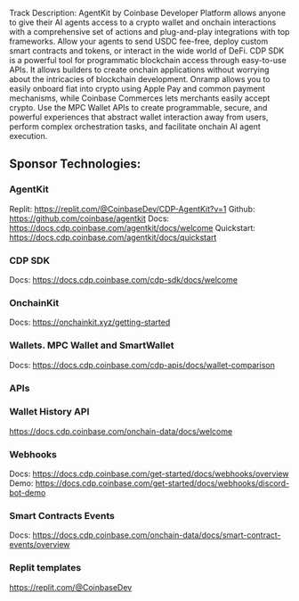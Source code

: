 Track Description:
AgentKit by Coinbase Developer Platform allows anyone to give their AI agents access to a crypto wallet and onchain interactions with a comprehensive set of actions and plug-and-play integrations with top frameworks. Allow your agents to send USDC fee-free, deploy custom smart contracts and tokens, or interact in the wide world of DeFi.
CDP SDK is a powerful tool for programmatic blockchain access through easy-to-use APIs. It allows builders to create onchain applications without worrying about the intricacies of blockchain development.
Onramp allows you to easily onboard fiat into crypto using Apple Pay and common payment mechanisms, while Coinbase Commerces lets merchants easily accept crypto.
Use the MPC Wallet APIs to create programmable, secure, and powerful experiences that abstract wallet interaction away from users, perform complex orchestration tasks, and facilitate onchain AI agent execution.

## Sponsor Technologies:

### AgentKit 
Replit: https://replit.com/@CoinbaseDev/CDP-AgentKit?v=1
Github: https://github.com/coinbase/agentkit
Docs: https://docs.cdp.coinbase.com/agentkit/docs/welcome
Quickstart: https://docs.cdp.coinbase.com/agentkit/docs/quickstart

### CDP SDK

Docs: https://docs.cdp.coinbase.com/cdp-sdk/docs/welcome


### OnchainKit

Docs: https://onchainkit.xyz/getting-started

### Wallets. MPC Wallet and SmartWallet

Docs: https://docs.cdp.coinbase.com/cdp-apis/docs/wallet-comparison

### APIs

### Wallet History API

https://docs.cdp.coinbase.com/onchain-data/docs/welcome

### Webhooks

Docs: https://docs.cdp.coinbase.com/get-started/docs/webhooks/overview
Demo: https://docs.cdp.coinbase.com/get-started/docs/webhooks/discord-bot-demo

### Smart Contracts Events

Docs: https://docs.cdp.coinbase.com/onchain-data/docs/smart-contract-events/overview


### Replit templates

https://replit.com/@CoinbaseDev